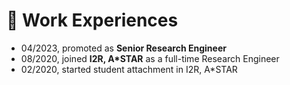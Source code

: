 # 👔 Work Experiences 

- 04/2023, promoted as **Senior Research Engineer**
- 08/2020, joined **I2R, A*STAR** as a full-time Research Engineer
- 02/2020, started student attachment in I2R, A*STAR
